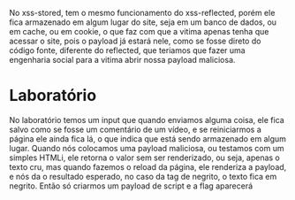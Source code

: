 No xss-stored, tem o mesmo funcionamento do xss-reflected, porém ele fica armazenado em algum lugar do site, seja em um banco de dados, ou em cache, ou em cookie, o que faz com que a vitima apenas tenha que acessar o site, pois o payload já estará nele, como se fosse direto do código fonte, diferente do reflected, que teriamos que fazer uma engenharia social para a vitima abrir nossa payload maliciosa. 



<h1>Laboratório</h1>

No laboratório temos um input que quando enviamos alguma coisa, ele fica salvo como se fosse um comentário de um vídeo, e se reiniciarmos a página ele ainda fica lá, o que indica que está sendo armazenado em algum lugar.
Quando nós colocamos uma payload maliciosa, ou testamos com um simples HTMLi, ele retorna o valor sem ser renderizado, ou seja, apenas o texto cru, mas quando fazemos o reload da página, ele renderiza a payload, e nós da o resultado esperado, no caso da tag de negrito, o texto fica em negrito. Então só criarmos um payload de script e a flag aparecerá